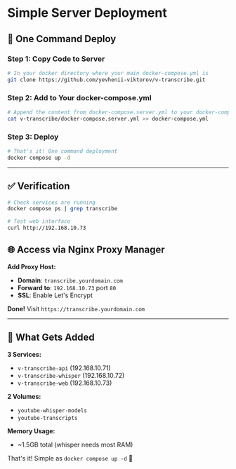 # Simple Server Deployment

## 🚀 One Command Deploy

### Step 1: Copy Code to Server
```bash
# In your docker directory where your main docker-compose.yml is
git clone https://github.com/yevhenii-viktorov/v-transcribe.git
```

### Step 2: Add to Your docker-compose.yml
```bash
# Append the content from docker-compose.server.yml to your docker-compose.yml
cat v-transcribe/docker-compose.server.yml >> docker-compose.yml
```

### Step 3: Deploy
```bash
# That's it! One command deployment
docker compose up -d
```

---

## ✅ Verification

```bash
# Check services are running
docker compose ps | grep transcribe

# Test web interface
curl http://192.168.10.73
```

## 🌐 Access via Nginx Proxy Manager

**Add Proxy Host:**
- **Domain**: `transcribe.yourdomain.com`
- **Forward to**: `192.168.10.73` port `80`
- **SSL**: Enable Let's Encrypt

**Done!** Visit `https://transcribe.yourdomain.com`

---

## 📂 What Gets Added

**3 Services:**
- `v-transcribe-api` (192.168.10.71)
- `v-transcribe-whisper` (192.168.10.72) 
- `v-transcribe-web` (192.168.10.73)

**2 Volumes:**
- `youtube-whisper-models`
- `youtube-transcripts`

**Memory Usage:**
- ~1.5GB total (whisper needs most RAM)

That's it! Simple as `docker compose up -d` 🎉